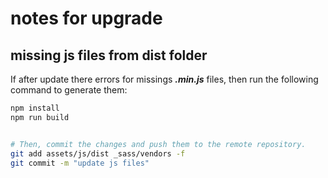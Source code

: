 # notes for upgrade

## missing js files from dist folder
If after update there errors for missings ***.min.js*** files, then run the following command to generate them:
```bash
npm install
npm run build


# Then, commit the changes and push them to the remote repository.
git add assets/js/dist _sass/vendors -f
git commit -m "update js files"

```

